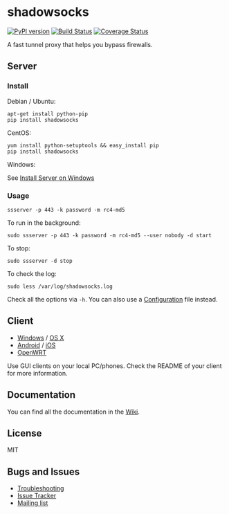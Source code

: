 shadowsocks
===========

[![PyPI version]][PyPI]
[![Build Status]][Travis CI]
[![Coverage Status]][Coverage]

A fast tunnel proxy that helps you bypass firewalls.

Server
------

### Install

Debian / Ubuntu:

    apt-get install python-pip
    pip install shadowsocks

CentOS:

    yum install python-setuptools && easy_install pip
    pip install shadowsocks

Windows:

See [Install Server on Windows]

### Usage

    ssserver -p 443 -k password -m rc4-md5

To run in the background:

    sudo ssserver -p 443 -k password -m rc4-md5 --user nobody -d start

To stop:

    sudo ssserver -d stop

To check the log:

    sudo less /var/log/shadowsocks.log

Check all the options via `-h`. You can also use a [Configuration] file
instead.

Client
------

* [Windows] / [OS X]
* [Android] / [iOS]
* [OpenWRT]

Use GUI clients on your local PC/phones. Check the README of your client
for more information.

Documentation
-------------

You can find all the documentation in the [Wiki].

License
-------
MIT

Bugs and Issues
----------------

* [Troubleshooting]
* [Issue Tracker]
* [Mailing list]



[Android]:           https://github.com/shadowsocks/shadowsocks/wiki/Ports-and-Clients#android
[Build Status]:      https://img.shields.io/travis/shadowsocks/shadowsocks/master.svg?style=flat
[Configuration]:     https://github.com/shadowsocks/shadowsocks/wiki/Configuration-via-Config-File
[Coverage Status]:   https://jenkins.shadowvpn.org/result/shadowsocks
[Coverage]:          https://jenkins.shadowvpn.org/job/Shadowsocks/ws/PYENV/py34/label/linux/htmlcov/index.html
[Debian sid]:        https://packages.debian.org/unstable/python/shadowsocks
[iOS]:               https://github.com/shadowsocks/shadowsocks-iOS/wiki/Help
[Issue Tracker]:     https://github.com/shadowsocks/shadowsocks/issues?state=open
[Install Server on Windows]: https://github.com/shadowsocks/shadowsocks/wiki/Install-Shadowsocks-Server-on-Windows
[Mailing list]:      https://groups.google.com/group/shadowsocks
[OpenWRT]:           https://github.com/shadowsocks/openwrt-shadowsocks
[OS X]:              https://github.com/shadowsocks/shadowsocks-iOS/wiki/Shadowsocks-for-OSX-Help
[PyPI]:              https://pypi.python.org/pypi/shadowsocks
[PyPI version]:      https://img.shields.io/pypi/v/shadowsocks.svg?style=flat
[Travis CI]:         https://travis-ci.org/shadowsocks/shadowsocks
[Troubleshooting]:   https://github.com/shadowsocks/shadowsocks/wiki/Troubleshooting
[Wiki]:              https://github.com/shadowsocks/shadowsocks/wiki
[Windows]:           https://github.com/shadowsocks/shadowsocks/wiki/Ports-and-Clients#windows
